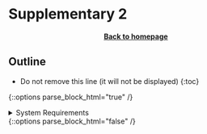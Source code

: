 # Supplementary 2

<p align="center"><b><a href="https://genomicsaotearoa.github.io/Gene_Regulatory_Networks_Simulation_Workshop/">Back to homepage</a></b></p>

## Outline
* Do not remove this line (it will not be displayed)
{:toc}

{::options parse_block_html="true" /} 
<details><summary>System Requirements</summary>

```bash
 cd ~
 mkdir -p /nesi/project/nesi02659/sismonr_workshop/workingdir/$USER
 ln -s  /nesi/project/nesi02659/sismonr_workshop/workingdir/$USER ~/sism_2021
 ```

</details>
{::options parse_block_html="false" /} 


